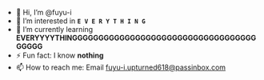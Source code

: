 

- 👋 Hi, I’m @fuyu-i
- 👀 I’m interested in **`E V E R Y T H I N G`**
- 🌱 I’m currently learning **EVERYYYYTHINGGGGGGGGGGGGGGGGGGGGGGGGGGGGGGGGGGGGGGGG**
- ⚡ Fun fact: I know **nothing**
- 📫 How to reach me: Email [fuyu-i.upturned618@passinbox.com](mailto:fuyu-i.upturned618@passinbox.com)
<!---
- 💞️ I’m looking to collaborate on ... 
- 😄 Pronouns: ...
--->

<!---
fuyu-i/fuyu-i is a ✨ special ✨ repository because its `README.md` (this file) appears on your GitHub profile.
You can click the Preview link to take a look at your changes.
--->
